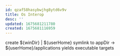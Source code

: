 ```yaml
---
id: qzaf58hasybwjhg8ytd6v9v
title: Os Interop
desc: ''
updated: 1675681211780
created: 1675681116959
---
```


create ${winDir} | ${userHome} symlink to appDir -> ${userHome}/applications yields executable targets
